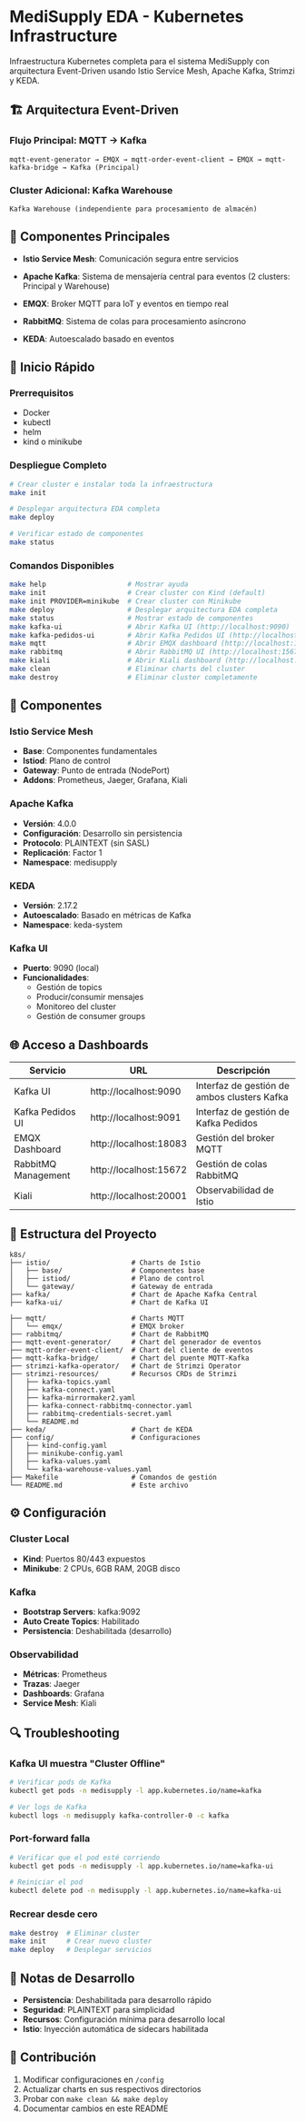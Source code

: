 # MediSupply EDA - Kubernetes Infrastructure

Infraestructura Kubernetes completa para el sistema MediSupply con arquitectura Event-Driven usando Istio Service Mesh, Apache Kafka, Strimzi y KEDA.

## 🏗️ Arquitectura Event-Driven

### Flujo Principal: MQTT → Kafka
```
mqtt-event-generator → EMQX → mqtt-order-event-client → EMQX → mqtt-kafka-bridge → Kafka (Principal)
```

### Cluster Adicional: Kafka Warehouse
```
Kafka Warehouse (independiente para procesamiento de almacén)
```

## 🔧 Componentes Principales

- **Istio Service Mesh**: Comunicación segura entre servicios
- **Apache Kafka**: Sistema de mensajería central para eventos (2 clusters: Principal y Warehouse)

- **EMQX**: Broker MQTT para IoT y eventos en tiempo real
- **RabbitMQ**: Sistema de colas para procesamiento asíncrono
- **KEDA**: Autoescalado basado en eventos

## 🚀 Inicio Rápido

### Prerrequisitos

- Docker
- kubectl
- helm
- kind o minikube

### Despliegue Completo

```bash
# Crear cluster e instalar toda la infraestructura
make init

# Desplegar arquitectura EDA completa
make deploy

# Verificar estado de componentes
make status
```

### Comandos Disponibles

```bash
make help                    # Mostrar ayuda
make init                    # Crear cluster con Kind (default)
make init PROVIDER=minikube  # Crear cluster con Minikube
make deploy                  # Desplegar arquitectura EDA completa
make status                  # Mostrar estado de componentes
make kafka-ui                # Abrir Kafka UI (http://localhost:9090)
make kafka-pedidos-ui        # Abrir Kafka Pedidos UI (http://localhost:9091)
make mqtt                    # Abrir EMQX dashboard (http://localhost:18083)
make rabbitmq                # Abrir RabbitMQ UI (http://localhost:15672)
make kiali                   # Abrir Kiali dashboard (http://localhost:20001)
make clean                   # Eliminar charts del cluster
make destroy                 # Eliminar cluster completamente
```

## 🔧 Componentes

### Istio Service Mesh
- **Base**: Componentes fundamentales
- **Istiod**: Plano de control
- **Gateway**: Punto de entrada (NodePort)
- **Addons**: Prometheus, Jaeger, Grafana, Kiali

### Apache Kafka
- **Versión**: 4.0.0
- **Configuración**: Desarrollo sin persistencia
- **Protocolo**: PLAINTEXT (sin SASL)
- **Replicación**: Factor 1
- **Namespace**: medisupply

### KEDA
- **Versión**: 2.17.2
- **Autoescalado**: Basado en métricas de Kafka
- **Namespace**: keda-system

### Kafka UI
- **Puerto**: 9090 (local)
- **Funcionalidades**:
  - Gestión de topics
  - Producir/consumir mensajes
  - Monitoreo del cluster
  - Gestión de consumer groups

## 🌐 Acceso a Dashboards

| Servicio | URL | Descripción |
|----------|-----|-------------|
| Kafka UI | http://localhost:9090 | Interfaz de gestión de ambos clusters Kafka |
| Kafka Pedidos UI | http://localhost:9091 | Interfaz de gestión de Kafka Pedidos |
| EMQX Dashboard | http://localhost:18083 | Gestión del broker MQTT |
| RabbitMQ Management | http://localhost:15672 | Gestión de colas RabbitMQ |
| Kiali | http://localhost:20001 | Observabilidad de Istio |

## 📁 Estructura del Proyecto

```
k8s/
├── istio/                    # Charts de Istio
│   ├── base/                 # Componentes base
│   ├── istiod/               # Plano de control
│   └── gateway/              # Gateway de entrada
├── kafka/                    # Chart de Apache Kafka Central
├── kafka-ui/                 # Chart de Kafka UI

├── mqtt/                     # Charts MQTT
│   └── emqx/                 # EMQX broker
├── rabbitmq/                 # Chart de RabbitMQ
├── mqtt-event-generator/     # Chart del generador de eventos
├── mqtt-order-event-client/  # Chart del cliente de eventos
├── mqtt-kafka-bridge/        # Chart del puente MQTT-Kafka
├── strimzi-kafka-operator/   # Chart de Strimzi Operator
├── strimzi-resources/        # Recursos CRDs de Strimzi
│   ├── kafka-topics.yaml
│   ├── kafka-connect.yaml
│   ├── kafka-mirrormaker2.yaml
│   ├── kafka-connect-rabbitmq-connector.yaml
│   ├── rabbitmq-credentials-secret.yaml
│   └── README.md
├── keda/                     # Chart de KEDA
├── config/                   # Configuraciones
│   ├── kind-config.yaml
│   ├── minikube-config.yaml
│   ├── kafka-values.yaml
│   └── kafka-warehouse-values.yaml
├── Makefile                  # Comandos de gestión
└── README.md                 # Este archivo
```

## ⚙️ Configuración

### Cluster Local
- **Kind**: Puertos 80/443 expuestos
- **Minikube**: 2 CPUs, 6GB RAM, 20GB disco

### Kafka
- **Bootstrap Servers**: kafka:9092
- **Auto Create Topics**: Habilitado
- **Persistencia**: Deshabilitada (desarrollo)

### Observabilidad
- **Métricas**: Prometheus
- **Trazas**: Jaeger
- **Dashboards**: Grafana
- **Service Mesh**: Kiali

## 🔍 Troubleshooting

### Kafka UI muestra "Cluster Offline"
```bash
# Verificar pods de Kafka
kubectl get pods -n medisupply -l app.kubernetes.io/name=kafka

# Ver logs de Kafka
kubectl logs -n medisupply kafka-controller-0 -c kafka
```

### Port-forward falla
```bash
# Verificar que el pod esté corriendo
kubectl get pods -n medisupply -l app.kubernetes.io/name=kafka-ui

# Reiniciar el pod
kubectl delete pod -n medisupply -l app.kubernetes.io/name=kafka-ui
```

### Recrear desde cero
```bash
make destroy  # Eliminar cluster
make init     # Crear nuevo cluster
make deploy   # Desplegar servicios
```

## 📝 Notas de Desarrollo

- **Persistencia**: Deshabilitada para desarrollo rápido
- **Seguridad**: PLAINTEXT para simplicidad
- **Recursos**: Configuración mínima para desarrollo local
- **Istio**: Inyección automática de sidecars habilitada

## 🤝 Contribución

1. Modificar configuraciones en `/config`
2. Actualizar charts en sus respectivos directorios
3. Probar con `make clean && make deploy`
4. Documentar cambios en este README
